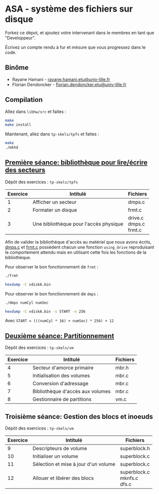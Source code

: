 # **ASA - système des fichiers sur disque**

Forkez ce dépot, et ajoutez votre intervenant dans le membres en tant
que "Developpeur".

Écrivez un compte rendu à fur et mésure que vous progressez dans le
code.

## **Binôme**

- Rayane Hamani - rayane.hamani.etu@univ-lille.fr
- Florian Dendoncker - florian.dendoncker.etu@univ-lille.fr

## **Compilation**

Allez dans `libhw/src` et faites :

```sh
make
make install
```

Maintenant, allez dans `tp-skels/tpfs` et faites :

```sh
make
./mkhd
```

## **[Première séance: bibliothèque pour lire/écrire des secteurs](https://www.cristal.univ-lille.fr/~marquet/ens/fs/fs001.html)**

Dépôt des exercices : `tp-skels/tpfs`

| Exercice | Intitulé                               | Fichiers                               |
|----------|----------------------------------------|----------------------------------------|
| 1        | Afficher un secteur                    | dmps.c                                 |
| 2        | Formater un disque                     | frmt.c                                 |
| 3        | Une bibliothèque pour l'accès physique | drive.c </br> dmps.c </br> frmt.c      |

Afin de valider la bibliothèque d'accès au matériel que nous avons écrits, [dmps.c](tp-skels/tpfs/dmps.c) et [frmt.c](tp-skels/tpfs/frmt.c) possèdent chacun une fonction `using_drive` reproduisant le comportement attendu mais en utilisant cette fois les fonctions de la bibliothèque.

Pour observer le bon fonctionnement de `frmt` :

```sh
./frmt

hexdump -C vdiskA.bin
```

Pour observer le bon fonctionnement de `dmps` :

```sh
./dmps numCyl numSec

hexdump -C vdiskA.bin -s START -n 256
```

Avec `START = (((numCyl * 16) + numSec) * 256) + 12`

## **[Deuxième séance: Partitionnement](https://www.cristal.univ-lille.fr/~marquet/ens/fs/fs002.html)**

Dépôt des exercices : `tp-skels/vm`

| Exercice | Intitulé                               | Fichiers                               |
|----------|----------------------------------------|----------------------------------------|
| 4        | Secteur d'amorce primaire              | mbr.h                                  |
| 5        | Initialisation des volumes             | mbr.c                                  |
| 6        | Conversion d'adressage                 | mbr.c                                  |
| 7        | Bibliothèque d'accès aux volumes       | mbr.c                                  |
| 8        | Gestionnaire de partitions             | vm.c                                   |

## **Troisième séance: Gestion des blocs et inoeuds**

Dépôt des exercices : `tp-skels/vm`

| Exercice | Intitulé                               | Fichiers                               |
|----------|----------------------------------------|----------------------------------------|
| 9        | Descripteurs de volume                 | superblock.h                           |
| 10       | Initialiser un volume                  | superblock.c                           |
| 11       | Sélection et mise à jour d'un volume   | superblock.c                           |
| 12       | Allouer et libérer des blocs           | superblock.c </br> mknfs.c </br> dfs.c |
